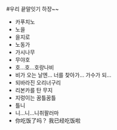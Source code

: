 #우리 끝말잇기 하쟝~~
- 카푸치노
- 노을
- 을지로
- 노동가
- 가시나무 
- 무야호
- 호...호...호랑나비
- 비가 오는 날엔... 너를 찾아가... 가수가 되... 
- 되바라진 오리너구리
- 리본카를 탄 무지
- 지렁이는 꿈틀꿈틀
- 틀니
- 니...니...니취팔러마 
- 你吃饭了吗？ 我已经吃饭啦